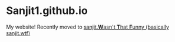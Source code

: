 # Sanjit1.github.io

My website! Recently moved to [sanjit.**W**asn't **T**hat **F**unny (basically sanjit.wtf)](https://www.sanjit.wtf)


